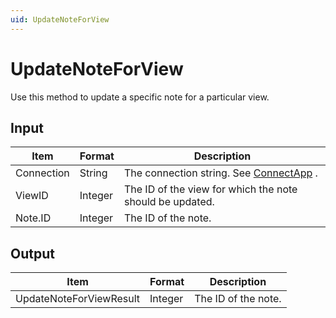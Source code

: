 ```yaml
---
uid: UpdateNoteForView
---
```


# UpdateNoteForView

Use this method to update a specific note for a particular view.

## Input

| Item       | Format  | Description                                                                          |
|------------|---------|--------------------------------------------------------------------------------------|
| Connection | String  | The connection string. See [ConnectApp](xref:ConnectApp) . |
| ViewID     | Integer | The ID of the view for which the note should be updated.                             |
| Note.ID    | Integer | The ID of the note.                                                                  |

## Output

| Item                     | Format  | Description         |
|--------------------------|---------|---------------------|
| UpdateNoteForView­Result | Integer | The ID of the note. |

